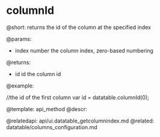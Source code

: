 columnId
=============



@short: returns the id of the column at the specified index
	

@params:
- index  number  the column index, zero-based numbering

@returns:
- id  id  the column id
	

@example:

//the id of the first column
var id = datatable.columnId(0);


@template:	api_method
@descr:


@relatedapi:
	api/ui.datatable_getcolumnindex.md
@related:
	datatable/columns_configuration.md


